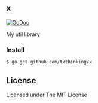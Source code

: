 ## x
[![GoDoc](https://godoc.org/github.com/txthinking/x?status.svg)](https://godoc.org/github.com/txthinking/x)

My util library

### Install

```
$ go get github.com/txthinking/x
```

License
---

Licensed under The MIT License

